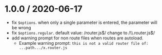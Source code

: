 1.0.0 / 2020-06-17
==================

- fix `$options`. when only a single parameter is entered, the parameter will be wrong
- fix `$options.regular`. default value: /router.js$/ change to /\\.router.js$/
- add warning prompt for non route files when routes are autoload.
    - Example warning prompt: `this is not a valid router file of: ...path.../x.router.js`
